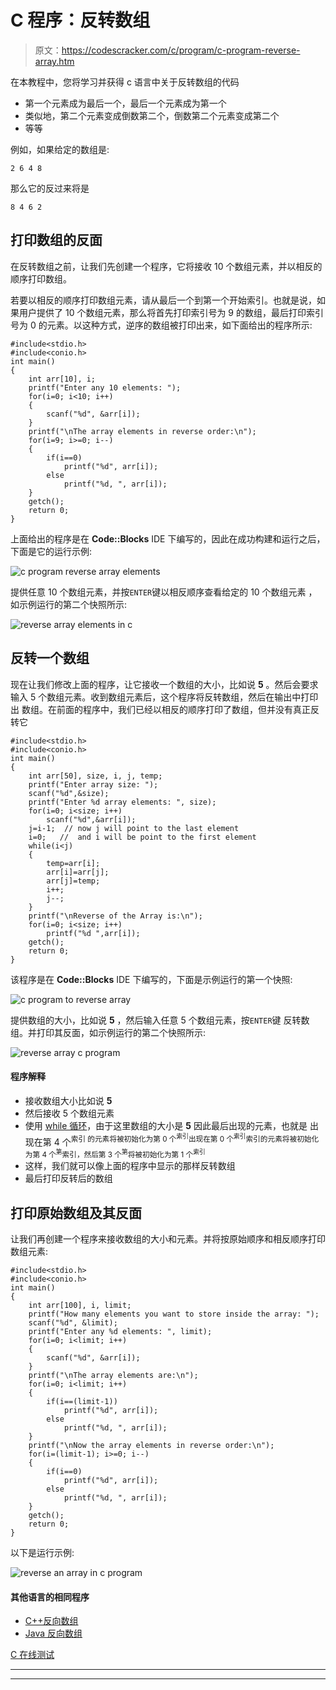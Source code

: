 # C 程序：反转数组

> 原文：<https://codescracker.com/c/program/c-program-reverse-array.htm>

在本教程中，您将学习并获得 c 语言中关于反转数组的代码

*   第一个元素成为最后一个，最后一个元素成为第一个
*   类似地，第二个元素变成倒数第二个，倒数第二个元素变成第二个
*   等等

例如，如果给定的数组是:

```
2 6 4 8
```

那么它的反过来将是

```
8 4 6 2
```

## 打印数组的反面

在反转数组之前，让我们先创建一个程序，它将接收 10 个数组元素，并以相反的顺序打印数组。

若要以相反的顺序打印数组元素，请从最后一个到第一个开始索引。也就是说，如果用户提供了 10 个数组元素，那么将首先打印索引号为 9 的数组，最后打印索引号为 0 的元素。以这种方式，逆序的数组被打印出来，如下面给出的程序所示:

```
#include<stdio.h>
#include<conio.h>
int main()
{
    int arr[10], i;
    printf("Enter any 10 elements: ");
    for(i=0; i<10; i++)
    {
        scanf("%d", &arr[i]);
    }
    printf("\nThe array elements in reverse order:\n");
    for(i=9; i>=0; i--)
    {
        if(i==0)
            printf("%d", arr[i]);
        else
            printf("%d, ", arr[i]);
    }
    getch();
    return 0;
}
```

上面给出的程序是在 **Code::Blocks** IDE 下编写的，因此在成功构建和运行之后，下面是它的运行示例:

![c program reverse array elements](img/4818f7819f17bf55d3f4f5b82b58c7cd.png)

提供任意 10 个数组元素，并按`ENTER`键以相反顺序查看给定的 10 个数组元素 ，如示例运行的第二个快照所示:

![reverse array elements in c](img/f0e38f97dc887a5711ef8ddfb3cf0f9a.png)

## 反转一个数组

现在让我们修改上面的程序，让它接收一个数组的大小，比如说 **5** 。然后会要求 输入 5 个数组元素。收到数组元素后，这个程序将反转数组，然后在输出中打印出 数组。在前面的程序中，我们已经以相反的顺序打印了数组，但并没有真正反转它

```
#include<stdio.h>
#include<conio.h>
int main()
{
    int arr[50], size, i, j, temp;
    printf("Enter array size: ");
    scanf("%d",&size);
    printf("Enter %d array elements: ", size);
    for(i=0; i<size; i++)
        scanf("%d",&arr[i]);
    j=i-1;  // now j will point to the last element
    i=0;   //  and i will be point to the first element
    while(i<j)
    {
        temp=arr[i];
        arr[i]=arr[j];
        arr[j]=temp;
        i++;
        j--;
    }
    printf("\nReverse of the Array is:\n");
    for(i=0; i<size; i++)
        printf("%d ",arr[i]);
    getch();
    return 0;
}
```

该程序是在 **Code::Blocks** IDE 下编写的，下面是示例运行的第一个快照:

![c program to reverse array](img/d02058279c8668fff21195b339060239.png)

提供数组的大小，比如说 **5** ，然后输入任意 5 个数组元素，按`ENTER`键 反转数组。并打印其反面，如示例运行的第二个快照所示:

![reverse array c program](img/522e19aa28918def2c74261a0c84e3ae.png)

#### 程序解释

*   接收数组大小比如说 **5**
*   然后接收 5 个数组元素
*   使用 [while 循环](/c/c-while-loop.htm)，由于这里数组的大小是 **5** 因此最后出现的元素，也就是 出现在第 4 个<sup>索引 的元素将被初始化为第 0 个<sup>索引</sup>出现在第 0 个<sup>索引</sup>索引的元素将被初始化为第 4 个<sup>第</sup>索引，然后第 3 个<sup>第</sup>将被初始化为第 1 个<sup>索引</sup></sup>
*   这样，我们就可以像上面的程序中显示的那样反转数组
*   最后打印反转后的数组

## 打印原始数组及其反面

让我们再创建一个程序来接收数组的大小和元素。并将按原始顺序和相反顺序打印数组元素:

```
#include<stdio.h>
#include<conio.h>
int main()
{
    int arr[100], i, limit;
    printf("How many elements you want to store inside the array: ");
    scanf("%d", &limit);
    printf("Enter any %d elements: ", limit);
    for(i=0; i<limit; i++)
    {
        scanf("%d", &arr[i]);
    }
    printf("\nThe array elements are:\n");
    for(i=0; i<limit; i++)
    {
        if(i==(limit-1))
            printf("%d", arr[i]);
        else
            printf("%d, ", arr[i]);
    }
    printf("\nNow the array elements in reverse order:\n");
    for(i=(limit-1); i>=0; i--)
    {
        if(i==0)
            printf("%d", arr[i]);
        else
            printf("%d, ", arr[i]);
    }
    getch();
    return 0;
}
```

以下是运行示例:

![reverse an array in c program](img/73073f8780de84ecd3e8a83778d0fcde.png)

#### 其他语言的相同程序

*   [C++反向数组](/cpp/program/cpp-program-reverse-array.htm)
*   [Java 反向数组](/java/program/java-program-reverse-array.htm)

[C 在线测试](/exam/showtest.php?subid=2)

* * *

* * *